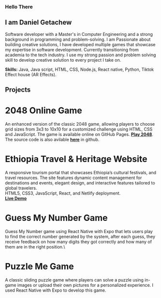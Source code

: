 ### Hello There 
## I am Daniel Getachew
Software developer with a Master's in Computer Engineering and a strong background in programming and problem-solving. I am Passionate about building creative solutions, I have developed multiple games that showcase my expertise in software development. Currently transitioning from academia to the tech industry. I use my strong passion and problem solving skill to develop creative solution to every project I take on.

**Skills:** Java, Java script, HTML, CSS, Node.js, React native, Python, Tiktok Effect house (AR Effects).

## Projects

# 2048 Online Game
An enhanced version of the classic 2048 game, allowing players to choose grid sizes from 3x3 to 10x10 for a customized challenge using HTML, CSS and JavaScript. The game is available online on GitHub Pages.
[**Play 2048**](https://dani-el-dani.github.io/game-2048/Game_2048.html).\
The source code is also avilable [**here**](https://github.com/dani-el-dani/game-2048) in github.

# Ethiopia Travel & Heritage Website
A responsive tourism portal that showcases Ethiopia’s cultural festivals, and travel resources. The site features dynamic content management for destinations and events, elegant design, and interactive features tailored to global travelers.\
HTML5, CSS3, JavaScript, React, and Netlify deployment.\
[**Live Demo**](https://ethiotourism.netlify.app/)

# Guess My Number Game
Guess My Number game using React Native with Expo that lets users play to find the correct number generated by the system, after each guess, they receive feedback on how many digits they got correctly and how many of them are in the right position.\

# Puzzle Me Game
A classic sliding puzzle game where players can solve a puzzle using in-game images or upload their own pictures for a personalized experience. I used React Native with Expo to develop this game.

